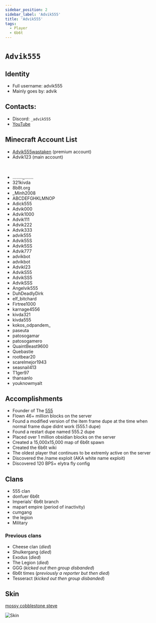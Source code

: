 ```yaml
---
sidebar_position: 2
sidebar_label: 'Advik555'
title: 'Advik555'
tags:
  - Player
  - 6b6t
---
```


# `Advik555`

## Identity
* Full username: advik555
* Mainly goes by: advik

## Contacts:
* Discord: `_advik555`
* [YouTube](https://www.youtube.com/channel/UCoEpKXImySV-CEHe9pLEfjg/)

## Minecraft Account List
* [Advik555wastaken](https://namemc.com/profile/Advik555wastaken.1) (premium account)
* Advik123 (main account)

ㅤ
* ........_.......
* 321kivda
* 8b8t.org
* _Minh2008
* ABCDEFGHKLMNOP
* Adick555
* Advik000
* Advik1000
* Advik111
* Advik222
* Advik333
* advik555
* Advik55S
* Advik5SS
* Advik777
* advikbot
* advikbot
* Advikl23
* AdvikS55
* AdvikSS5
* AdvikSSS
* Angelvik555
* DuhDeadlyDirk
* elf_bitchard
* Firtree1000
* karnage4556
* kivda321
* kivda555
* kokos_odpandem_
* paseuta
* patosogamar
* patosogamero
* QuaintBeast9600
* Quebastie
* rootbear20
* scarelmejor1943
* seasnail413
* T1ger97
* thansanlo
* youknowmyalt

## Accomplishments
- Founder of The [555](https://6b6t-wiki.vercel.app/Groups/555)
- Flown 46+ million blocks on the server
- Found a modified version of the item frame dupe at the time when normal frame dupe didnt work (555.1 dupe)
- Found a restart dupe named 555.2 dupe
- Placed over 1 million obsidian blocks on the server
- Created a 15,000x15,000 map of 6b6t spawn
- Created the 6b6t wiki
- The oldest player that continues to be extremly active on the server
- Discovered the /name exploit (AKA white name exploit)
- Discovered 120 BPS+ elytra fly config

## Clans
- 555 clan
- donfuer 6b6t
- Imperials' 6b6t branch
- mapart empire (period of inactivity)
- cumgang
- the legion
- Military

### Previous clans
- Cheese clan (*died*)
- Shulkergang (*died*)
- Exodus (*died*)
- The Legion (*died*)
- GGG (*kicked out then group disbanded*)
- 6b6t times (*previously a reporter but then died*)
- Tesseract (*kicked out then group disbanded*)

## Skin
[mossy cobblestone steve](https://www.planetminecraft.com/skin/mossy-cobblestone-steve-trailer-steve/)

![Skin](https://i.ibb.co/pRQ889L/screenshot-1714085591645.png)
